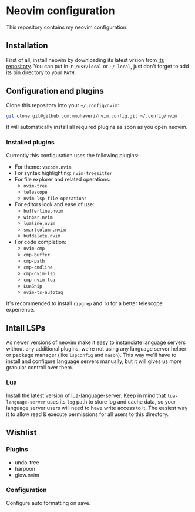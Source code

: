 # Neovim configuration

This repository contains my neovim configuration.

## Installation

First of all, install neovim by downloading its latest vrsion from [its repository](https://github.com/neovim/neovim/releases).
You can put in in `/usr/local` or `~/.local`, just don't forget to add its bin directory to your `PATH`.

## Configuration and plugins

Clone this repository into your `~/.config/nvim`:
```bash
git clone git@github.com:mmohaveri/nvim.config.git ~/.config/nvim
```

It will automatically install all required plugins as soon as you open neovim.

### Installed plugins

Currently this configuration uses the following plugins:

- For theme: `vscode.nvim`
- For syntax highlighting: `nvim-treesitter`
- For file explorer and related operations:
    - `nvim-tree`
    - `telescope`
    - `nvim-lsp-file-operations`
- For editors look and ease of use:
    - `bufferline.nvim`
    - `winbar.nvim`
    - `lualine.nvim`
    - `smartcolumn.nvim`
    - `bufdelete.nvim`
- For code completion:
    - `nvim-cmp`
    - `cmp-buffer`
    - `cmp-path`
    - `cmp-cmdline`
    - `cmp-nvim-lsp`
    - `cmp-nvim-lua`
    - `LuaSnip`
    - `nvim-ts-autotag`

It's recommended to install `ripgrep` and `fd` for a better telescope experience.
## Intall LSPs

As newer versions of neovim make it easy to instanciate language servers without any additional plugins,
we're not using any language server helper or package manager (like `lspconfig` and `mason`). This way we'll
have to install and configure language servers manually, but it will gives us more granular controll over them.

### Lua

Install the latest version of [lua-language-server](https://github.com/LuaLS/lua-language-server).
Keep in mind that `lua-language-server` uses its `log` path to store log and cache data, so your
language server users will need to have write access to it. The easiest way it to allow read &
execute permissions for all users to this directory.

## Wishlist

### Plugins

- undo-tree
- harpoon
- glow.nvim

### Configuration
Configure auto formatting on save.
